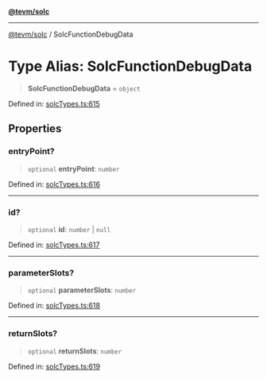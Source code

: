 [**@tevm/solc**](../README.md)

***

[@tevm/solc](../globals.md) / SolcFunctionDebugData

# Type Alias: SolcFunctionDebugData

> **SolcFunctionDebugData** = `object`

Defined in: [solcTypes.ts:615](https://github.com/evmts/tevm-monorepo/blob/main/bundler-packages/solc/src/solcTypes.ts#L615)

## Properties

### entryPoint?

> `optional` **entryPoint**: `number`

Defined in: [solcTypes.ts:616](https://github.com/evmts/tevm-monorepo/blob/main/bundler-packages/solc/src/solcTypes.ts#L616)

***

### id?

> `optional` **id**: `number` \| `null`

Defined in: [solcTypes.ts:617](https://github.com/evmts/tevm-monorepo/blob/main/bundler-packages/solc/src/solcTypes.ts#L617)

***

### parameterSlots?

> `optional` **parameterSlots**: `number`

Defined in: [solcTypes.ts:618](https://github.com/evmts/tevm-monorepo/blob/main/bundler-packages/solc/src/solcTypes.ts#L618)

***

### returnSlots?

> `optional` **returnSlots**: `number`

Defined in: [solcTypes.ts:619](https://github.com/evmts/tevm-monorepo/blob/main/bundler-packages/solc/src/solcTypes.ts#L619)
